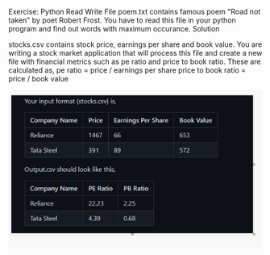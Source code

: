 Exercise: Python Read Write File
poem.txt contains famous poem "Road not taken" by poet Robert Frost. You have to read this file in your python program and find out words with maximum occurance.
Solution

stocks.csv contains stock price, earnings per share and book value. You are writing a stock market application that will process this file and create a new file with financial metrics such as pe ratio and price to book ratio. These are calculated as,
pe ratio = price / earnings per share
price to book ratio = price / book value

![img_1.png](img_1.png)